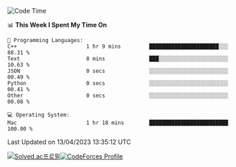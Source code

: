 
<!--START_SECTION:waka-->
![Code Time](http://img.shields.io/badge/Code%20Time-2%2C652%20hrs%2056%20mins-blue)

📊 **This Week I Spent My Time On** 

```text
💬 Programming Languages: 
C++                      1 hr 9 mins         ██████████████████████░░░   88.31 % 
Text                     8 mins              ███░░░░░░░░░░░░░░░░░░░░░░   10.63 % 
JSON                     0 secs              ░░░░░░░░░░░░░░░░░░░░░░░░░   00.49 % 
Python                   0 secs              ░░░░░░░░░░░░░░░░░░░░░░░░░   00.41 % 
Other                    0 secs              ░░░░░░░░░░░░░░░░░░░░░░░░░   00.08 % 

💻 Operating System: 
Mac                      1 hr 18 mins        █████████████████████████   100.00 % 
```


 Last Updated on 13/04/2023 13:35:12 UTC
<!--END_SECTION:waka-->
[![Solved.ac프로필](http://mazassumnida.wtf/api/generate_badge?boj=hckim96)](https://solved.ac/hckim96)[![CodeForces Profile](https://cf.leed.at?id=hckim96)](https://codeforces.com/profile/hckim96)
